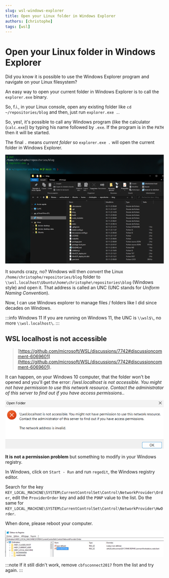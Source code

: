 ```yaml
---
slug: wsl-windows-explorer
title: Open your Linux folder in Windows Explorer
authors: [christophe]
tags: [wsl]
---
```

# Open your Linux folder in Windows Explorer

Did you know it is possible to use the Windows Explorer program and navigate on your Linux filesystem?

An easy way to open your current folder in Windows Explorer is to call the `explorer.exe` binary.

So, f.i., in your Linux console, open any existing folder like `cd ~/repositories/blog` and then, just run `explorer.exe .`.

So, yes!, it's possible to call any Windows program (like the calculator (`calc.exe`)) by typing his name followed by `.exe`. If the program is in the `PATH` then it will be started.

The final `.` means *current folder* so `explorer.exe .` will open the current folder in Windows Explorer.

![Navigating on the Linux filesystem with Explorer.exe](./images/explorer.png)

It sounds crazy, no? Windows will then *convert* the Linux `/home/christophe/repositories/blog` folder to `\\wsl.localhost\Ubuntu\home\christophe\repositories\blog` (Windows style) and open it. That address is called an UNC (UNC stands for *Uniform Naming Convention*).

Now, I can use Windows explorer to manage files / folders like I did since decades on Windows.

:::info Windows 11
If you are running on Windows 11, the UNC is `\\wsl$\`, no more `\\wsl.localhost\`.
:::

## WSL localhost is not accessible

> [https://github.com/microsoft/WSL/discussions/7742#discussioncomment-6069601](https://github.com/microsoft/WSL/discussions/7742#discussioncomment-6069601).

It can happen, on your Windows 10 computer, that the folder won't be opened and you'll get the error: /*\\wsl.localhost is not accessible. You might not have permission to use this network resource. Contact the administrator of this server to find out if you have access permissions.*.

![wsl.localhost not accessible](./images/wsl_localhost_not_accessible.png)

**It is not a permission problem** but something to modify in your Windows registry.

In Windows, click on `Start - Run` and run `regedit`, the Windows registry editor.

Search for the key `KEY_LOCAL_MACHINE\SYSTEM\CurrentControlSet\Control\NetworkProvider\Order`, edit the `ProviderOrder` key and add the `P9NP` value to the list. Do the same for `KEY_LOCAL_MACHINE\SYSTEM\CurrentControlSet\Control\NetworkProvider\HwOrder`.

When done, please reboot your computer.

![Editing the registry](./images/registry.png)

:::note
If it still didn't work, remove `cbfsconnect2017` from the list and try again.
:::

